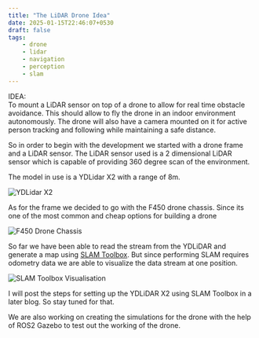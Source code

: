 ```yaml
---
title: "The LiDAR Drone Idea"
date: 2025-01-15T22:46:07+0530
draft: false
tags: 
    - drone
    - lidar
    - navigation
    - perception
    - slam
---
```


IDEA:\
To mount a LiDAR sensor on top of a drone to allow for real time obstacle avoidance. This should allow to fly the drone in an indoor environment autonomously. The drone will also have a camera mounted on it for active person tracking and following while maintaining a safe distance.

So in order to begin with the development we started with a drone frame and a LiDAR sensor. The LiDAR sensor used is a 2 dimensional LiDAR sensor which is capable of providing 360 degree scan of the environment. 

The model in use is a YDLidar X2 with a range of 8m.

![YDLidar X2](../../pics/LidarDroneIdea/lidar.jpg)

As for the frame we decided to go with the F450 drone chassis. Since its one of the most common and cheap options for building a drone

![F450 Drone Chassis](../../pics/LidarDroneIdea/chassis.jpg)

So far we have been able to read the stream from the YDLiDAR and generate a map using [SLAM Toolbox](https://github.com/SteveMacenski/slam_toolbox). But since performing SLAM requires odometry data we are able to visualize the data stream at one position.

![SLAM Toolbox Visualisation](../../pics/LidarDroneIdea/slam.png)

I will post the steps for setting up the YDLiDAR X2 using SLAM Toolbox in a later blog. So stay tuned for that.

We are also working on creating the simulations for the drone with the help of ROS2 Gazebo to test out the working of the drone.

